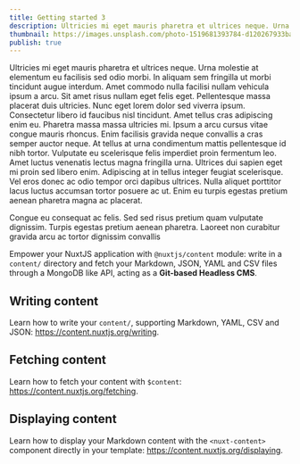 ```yaml
---
title: Getting started 3
description: Ultricies mi eget mauris pharetra et ultrices neque. Urna molestie at elementum eu facilisis sed odio morbi. In aliquam sem fringilla ut morbi tincidunt augue interdum.
thumbnail: https://images.unsplash.com/photo-1519681393784-d120267933ba?ixlib=rb-4.0.3&ixid=MnwxMjA3fDB8MHxwaG90by1wYWdlfHx8fGVufDB8fHx8&auto=format&fit=crop&w=1152&h=1152&q=80
publish: true
---
```


Ultricies mi eget mauris pharetra et ultrices neque. Urna molestie at elementum eu facilisis sed odio morbi. In aliquam sem fringilla ut morbi tincidunt augue interdum. Amet commodo nulla facilisi nullam vehicula ipsum a arcu. Sit amet risus nullam eget felis eget. Pellentesque massa placerat duis ultricies. Nunc eget lorem dolor sed viverra ipsum. Consectetur libero id faucibus nisl tincidunt. Amet tellus cras adipiscing enim eu. Pharetra massa massa ultricies mi. Ipsum a arcu cursus vitae congue mauris rhoncus. Enim facilisis gravida neque convallis a cras semper auctor neque. At tellus at urna condimentum mattis pellentesque id nibh tortor. Vulputate eu scelerisque felis imperdiet proin fermentum leo. Amet luctus venenatis lectus magna fringilla urna. Ultrices dui sapien eget mi proin sed libero enim. Adipiscing at in tellus integer feugiat scelerisque. Vel eros donec ac odio tempor orci dapibus ultrices. Nulla aliquet porttitor lacus luctus accumsan tortor posuere ac ut. Enim eu turpis egestas pretium aenean pharetra magna ac placerat.

Congue eu consequat ac felis. Sed sed risus pretium quam vulputate dignissim. Turpis egestas pretium aenean pharetra. Laoreet non curabitur gravida arcu ac tortor dignissim convallis

Empower your NuxtJS application with `@nuxtjs/content` module: write in a `content/` directory and fetch your Markdown, JSON, YAML and CSV files through a MongoDB like API, acting as a **Git-based Headless CMS**.

## Writing content

Learn how to write your `content/`, supporting Markdown, YAML, CSV and JSON: https://content.nuxtjs.org/writing.

## Fetching content

Learn how to fetch your content with `$content`: https://content.nuxtjs.org/fetching.

## Displaying content

Learn how to display your Markdown content with the `<nuxt-content>` component directly in your template: https://content.nuxtjs.org/displaying.
